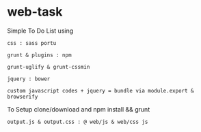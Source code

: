# web-task

Simple To Do List using

  	css : sass portu

	grunt & plugins : npm

	grunt-uglify & grunt-cssmin

	jquery : bower

	custom javascript codes + jquery = bundle via module.export & browserify	

To Setup clone/download and  npm install && grunt 
  
  	output.js & output.css : @ web/js & web/css js 
